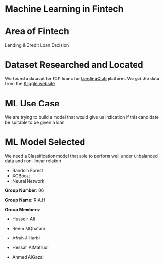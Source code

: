# Machine Learning in Fintech


# Area of Fintech

Lending & Credit Loan Decision


# Dataset Researched and Located

We found a dataset for P2P loans for [LendingClub](https://www.lendingclub.com/) platform. We get the data from the [Kaggle website](https://www.kaggle.com/jeandedieunyandwi/lending-club-dataset)


# ML Use Case

We are trying to build a model that would give us indication if this candidate be suitable to be given a loan


# ML Model Selected

We need a Classification model that able to perform well under unbalanced data and non-linear relation



* Random Forest 
* XGBoost
* Neural Network

**Group Number**: 06

**Group Name**: R.A.H

**Group Members**:

- Hussein Ali

- Reem AlQhatani

- Afrah AlHarbi

- Hessah AlMatrudi

- Ahmed AlGazal

